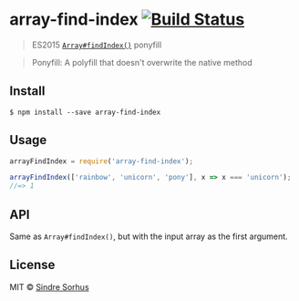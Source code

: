 # array-find-index [![Build Status](https://travis-ci.org/sindresorhus/array-find-index.svg?branch=master)](https://travis-ci.org/sindresorhus/array-find-index)

> ES2015 [`Array#findIndex()`](https://developer.mozilla.org/en-US/docs/Web/JavaScript/Reference/Global_Objects/Array/findIndex) ponyfill

> Ponyfill: A polyfill that doesn't overwrite the native method


## Install

```
$ npm install --save array-find-index
```


## Usage

```js
arrayFindIndex = require('array-find-index');

arrayFindIndex(['rainbow', 'unicorn', 'pony'], x => x === 'unicorn');
//=> 1
```


## API

Same as `Array#findIndex()`, but with the input array as the first argument.


## License

MIT © [Sindre Sorhus](http://sindresorhus.com)
